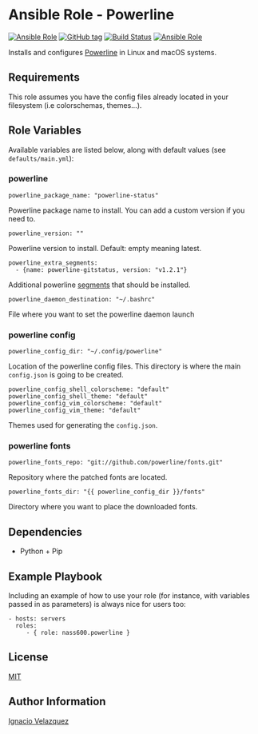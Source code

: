 # Ansible Role - Powerline

[![Ansible Role](https://img.shields.io/ansible/role/15428.svg)](https://galaxy.ansible.com/nass600/powerline/)
[![GitHub tag](https://img.shields.io/github/tag/nass600/ansible-role-powerline.svg)]()
[![Build Status](https://travis-ci.org/nass600/ansible-role-powerline.svg?branch=master)](https://travis-ci.org/nass600/ansible-role-powerline)
[![Ansible Role](https://img.shields.io/ansible/role/d/15428.svg)](https://galaxy.ansible.com/nass600/powerline/)

Installs and configures [Powerline](http://powerline.readthedocs.io/en/master/index.html) in Linux and macOS systems.

## Requirements

This role assumes you have the config files already located in your filesystem (i.e colorschemas, themes...).

## Role Variables


Available variables are listed below, along with default values (see `defaults/main.yml`):

### powerline


    powerline_package_name: "powerline-status"

Powerline package name to install. You can add a custom version if you need to.


    powerline_version: ""

Powerline version to install. Default: empty meaning latest.


    powerline_extra_segments:
      - {name: powerline-gitstatus, version: "v1.2.1"}

Additional powerline [segments](http://powerline.readthedocs.io/en/master/configuration/segments.html) that should be installed.

    powerline_daemon_destination: "~/.bashrc"

File where you want to set the powerline daemon launch

### powerline config

    powerline_config_dir: "~/.config/powerline"

Location of the powerline config files. This directory is where the main `config.json` is going to be created.


    powerline_config_shell_colorscheme: "default"
    powerline_config_shell_theme: "default"
    powerline_config_vim_colorscheme: "default"
    powerline_config_vim_theme: "default"

Themes used for generating the `config.json`.


### powerline fonts

    powerline_fonts_repo: "git://github.com/powerline/fonts.git"

Repository where the patched fonts are located.

    powerline_fonts_dir: "{{ powerline_config_dir }}/fonts"

Directory where you want to place the downloaded fonts.


## Dependencies

+ Python + Pip

## Example Playbook

Including an example of how to use your role (for instance, with variables passed in as parameters) is always nice for users too:

    - hosts: servers
      roles:
         - { role: nass600.powerline }


## License

[MIT](/src/master/LICENSE)


## Author Information

[Ignacio Velazquez](http://ignaciovelazquez.es)
